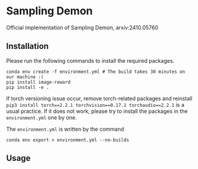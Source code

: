 # Sampling Demon

Official implementation of Sampling Demon, arxiv:2410.05760

## Installation
Please run the following commands to install the required packages.
```
conda env create -f environment.yml # The build takes 30 minutes on our machine :(
pip install image-reward
pip install -e .
```
If torch versioning issue occur, remove torch-related packages and reinstall `pip3 install torch==2.2.1 torchvision==0.17.1 torchaudio==2.2.1` is a usual practice.
If it does not work, please try to install the packages in the `environment.yml` one by one. 


The `environment.yml` is written by the command
```
conda env export > environment.yml --no-builds 
```

## Usage